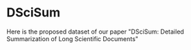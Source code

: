 # DSciSum
Here is the proposed dataset of our paper "DSciSum: Detailed Summarization of Long Scientific Documents"
